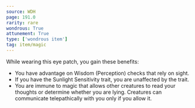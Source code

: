 ```yaml
---
source: WDH
page: 191.0
rarity: rare
wondrous: True
attunement: True
type: ['wondrous item']
tag: item/magic
---
```


While wearing this eye patch, you gain these benefits:

- You have advantage on Wisdom (Perception) checks that rely on sight.
- If you have the Sunlight Sensitivity trait, you are unaffected by the trait.
- You are immune to magic that allows other creatures to read your thoughts or determine whether you are lying. Creatures can communicate telepathically with you only if you allow it.


